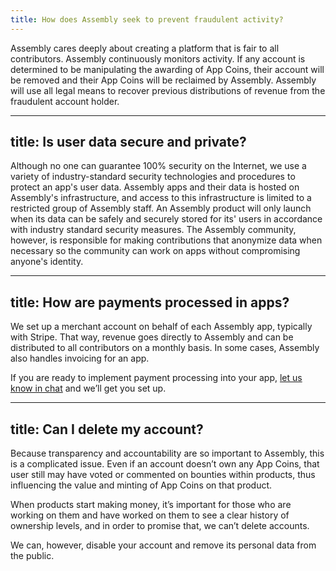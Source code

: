 ```yaml
---
title: How does Assembly seek to prevent fraudulent activity?
---
```


Assembly cares deeply about creating a platform that is fair to all contributors. Assembly continuously monitors activity. If any account is determined to be manipulating the awarding of App Coins, their account will be removed and their App Coins will be reclaimed by Assembly. Assembly will use all legal means to recover previous distributions of revenue from the fraudulent account holder.

---
title: Is user data secure and private?
---

Although no one can guarantee 100% security on the Internet, we use a variety of industry-standard security technologies and procedures to protect an app's user data. Assembly apps and their data is hosted on Assembly's infrastructure, and access to this infrastructure is limited to a restricted group of Assembly staff. An Assembly product will only launch when its data can be safely and securely stored for its' users in accordance with industry standard security measures. The Assembly community, however, is responsible for making contributions that anonymize data when necessary so the community can work on apps without compromising anyone's identity.

---
title: How are payments processed in apps?
---

We set up a merchant account on behalf of each Assembly app, typically with Stripe. That way, revenue goes directly to Assembly and can be distributed to all contributors on a monthly basis. In some cases, Assembly also handles invoicing for an app.


If you are ready to implement payment processing into your app, [let us know in chat](http://assemblymade.com/meta/discuss) and we’ll get you set up.

---
title: Can I delete my account?
---

Because transparency and accountability are so important to Assembly, this is a complicated issue. Even if an account doesn’t own any App Coins, that user still may have voted or commented on bounties within products, thus influencing the value and minting of App Coins on that product.


When products start making money, it’s important for those who are working on them and have worked on them to see a clear history of ownership levels, and in order to promise that, we can’t delete accounts.

We can, however, disable your account and remove its personal data from the public.
